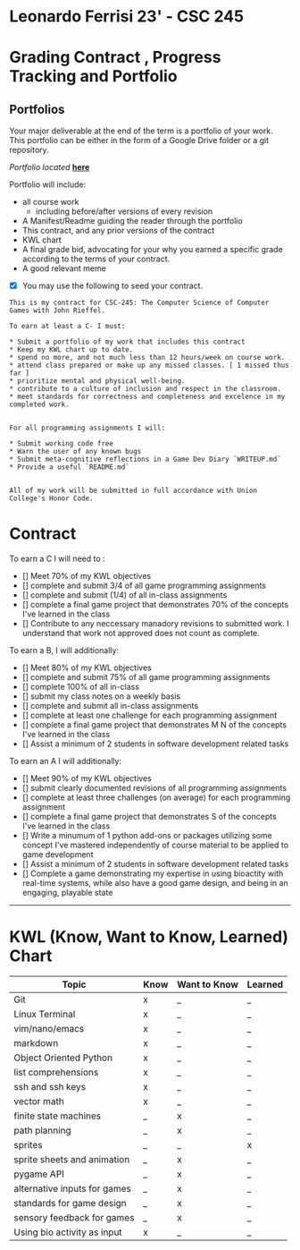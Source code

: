 # Leonardo Ferrisi 23' - CSC 245
# Grading Contract , Progress Tracking and Portfolio

## Portfolios

Your major deliverable at the end of the term is a portfolio of your work.  This portfolio can be either in the form of a Google Drive folder or a git repository.

*Portfolio located* [**here**](../portfolio.md)

Portfolio will include:

* all course work
  * including before/after versions of every revision
* A Manifest/Readme guiding the reader through the portfolio
* This contract, and any prior versions of the contract
* KWL chart
* A final grade bid, advocating for your why you earned a specific grade according to the terms of your contract.
* A good relevant meme

- [x] You may use the following to seed your contract.

```
This is my contract for CSC-245: The Computer Science of Computer Games with John Rieffel. 

To earn at least a C- I must:

* Submit a portfolio of my work that includes this contract
* Keep my KWL chart up to date.
* spend no more, and not much less than 12 hours/week on course work.
* attend class prepared or make up any missed classes. [ 1 missed thus far ]
* prioritize mental and physical well-being.         
* contribute to a culture of inclusion and respect in the classroom.
* meet standards for correctness and completeness and excelence in my completed work.


For all programming assignments I will:

* Submit working code free
* Warn the user of any known bugs
* Submit meta-cognitive reflections in a Game Dev Diary `WRITEUP.md` 
* Provide a useful `README.md`


All of my work will be submitted in full accordance with Union College's Honor Code.

```

<!-- ### Using samples

There are a few samples provided for you to use as a starting point.   

Note that it's worth considering ahead of time whether you want to take a more guided route, where you are completing clearly designed assignments from me, or whether you are taking a more creating route that leaves more room to customize the details of what you learn at a deeper level.


### Sample Tasks

In addition to the tasks listed in the sample contracts some ideas for things you could add any number of things, including but not limited to:

- Consistently sharing high quality class notes
- Independently elaborating on in-class examples or programming assignments and sharing the code (with John's feedback)
- Writing a clear explainer for your classmates on obtuse math/physics/CS concepts that are covered only lightly in the class. 
- Finding examples of topics covered in other games, comparing them or explaining how they connect to class.
- Recording TikTok videos explaining course material
- Write a critical review of a video game -->

<!-- ## Using this Contract

You *may* also revise it at future points in the term. A revision may:
- change your grade and update work accordingly
- keep the grade, but swap out how it will be earned


You'll hand in an updated copy of this contract, *highlighting any changes* as part of every programming assignment/portfolio check-in.  I will need to approve of any changes before the contract becomes official.  I'll expect you to approach me with any questions or concerns you have along the way.  Regular drop-in hours meetings are a good idea. -->


<!-- ##  Tracking progress

A good contract also has a way for you to track your progress during the term, rather just having end-of-term deliverables.  You can use your KWL chart for this, or use a spreadsheet or other tool. -->

# **Contract**

To earn a C I will need to :

- [] Meet 70% of my KWL objectives
- [] complete and submit 3/4 of all game programming assignments 
- [] complete and submit (1/4) of all in-class assignments 
- [] complete a final game project that demonstrates 70% of the concepts I've learned in the class
- [] Contribute to any neccessary manadory revisions to submitted work. I understand that work not approved does not count as complete.
  
To earn a B, I will additionally:

- [] Meet 80% of my KWL objectives
- [] complete and submit 75% of all game programming assignments
- [] complete 100% of all in-class
- [] submit my class notes on a weekly basis 
- [] complete and submit all in-class assignments  
- [] complete at least one challenge for each programming assignment
- [] complete a final game project that demonstrates M  N of the concepts I've learned in the class
- [] Assist a minimum of 2 students in software development related tasks

To earn an A I will additionally:

- [] Meet 90% of my KWL objectives
- [] submit clearly documented revisions of all programming assignments
- [] complete at least three challenges (on average) for each programming assignment
- [] complete a final game project that demonstrates S of the concepts I've learned in the class
- [] Write a minumum of 1 python add-ons or packages utilizing some concept I've mastered independently of course material to be applied to game development
- [] Assist a minimum of 2 students in software development related tasks
- [] Complete a game demonstrating my expertise in using bioactity with real-time systems, while also have a good game design, and being in an engaging, playable state 
 
---

# KWL (Know, Want to Know, Learned) Chart


<!-- replace the  _ in the table or add new rows as needed -->

| Topic | Know | Want to Know | Learned |
| ------| ------- | ------ | ------- |
| Git | x | _ | _ |
| Linux  Terminal | x | _ | _ |
| vim/nano/emacs | x | _ | _ |
| markdown | x | _ | _ |
| Object Oriented Python| x | _ | _ |
| list comprehensions | x | _ | _ |
|ssh and ssh keys | x | _ | _ |
| vector math | x | _ | _ |
| finite state machines |  _ | x | _ |
| path planning | _ | x | _ |
| sprites | _ | _ | x |
| sprite sheets and animation | _ | x | _ |
| pygame API | _ | x | _ |
| alternative inputs for games | _ | x | _ |
| standards for game design | _ | x | _ |
| sensory feedback for games | _ | x | _ |
| Using bio activity as input | x | _ | _ |

<!-- # Receipts -->
<!-- 
For each topic you've learned above, which items(s) in your portfolio demonstrate that? -->
